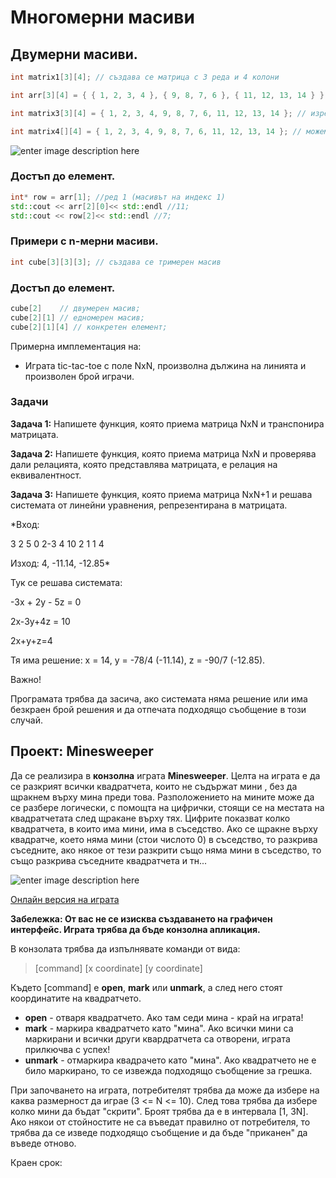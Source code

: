 
# Многомерни масиви

## Двумерни масиви.

   ```c++
int matrix1[3][4]; // създава се матрица с 3 реда и 4 колони

int arr[3][4] = { { 1, 2, 3, 4 }, { 9, 8, 7, 6 }, { 11, 12, 13, 14 } }; // изреждаме редовете

int matrix3[3][4] = { 1, 2, 3, 4, 9, 8, 7, 6, 11, 12, 13, 14 }; // изреждаме елементите

int matrix4[][4] = { 1, 2, 3, 4, 9, 8, 7, 6, 11, 12, 13, 14 }; // можем да изпуснем най-лявата спецификация на дължина

```

![enter image description here](https://i.ibb.co/XbMWhW8/im.png)
### Достъп до елемент.

 ```c++
 int* row = arr[1]; //ред 1 (масивът на индекс 1)
 std::cout << arr[2][0]<< std::endl //11;
 std::cout << row[2]<< std::endl //7;
```

### Примери с n-мерни масиви.

 ```c++
 int cube[3][3][3]; // създава се тримерен масив  
```
 ### Достъп до елемент.

 ```c++
 cube[2]    // двумерен масив;
 cube[2][1] // едномерен масив;
 cube[2][1][4] // конкретен елемент;

```


Примерна имплементация на:

 - Играта tic-tac-toe с поле NxN, произволна дължина на линията и произволен брой играчи.

<h3>Задачи</h3>


**Задача 1:** Напишете функция, която приема матрица NxN и транспонира матрицата.

**Задача 2:**  Напишете функция, която приема матрица NxN и проверява дали релацията, която представлява матрицата, е релация на еквивалентност.

**Задача 3:**  Напишете функция, която приема матрица NxN+1 и решава системата от линейни уравнения, репрезентирана в матрицата.


*Вход: 

3 2 5 0
2-3 4 10
2 1 1 4

Изход: 4, -11.14, -12.85*

Тук се решава системата:

-3x + 2y - 5z = 0

2x-3y+4z = 10

2x+y+z=4

Тя има решение: x = 14, y = -78/4 (-11.14), z = -90/7 (-12.85).

Важно! 

Програмата трябва да засича, ако системата няма решение или има безкраен брой решения и да отпечата подходящо съобщение в този случай.


## Проект: Мinesweeper

Да се реализира в **конзолна** играта  **Мinesweeper**.
Целта на играта е да се разкрият всички квадратчета, които не съдържат мини , без да щракнем върху мина преди това. Разположението на мините може да се разбере логически, с помощта на цифрички, стоящи се на местата на квадратчетата след щракане върху тях. Цифрите показват колко квадратчета, в които има мини, има в съседство. Ако се щракне върху квадратче, което няма мини (стои числото 0)  в съседство, то разкрива съседните, ако някое от тези разкрити също няма мини в съседство, то също разкрива съседните квадратчета и тн...

![enter image description here](https://i.ibb.co/F4YY0ST/beginner.png)

[Онлайн версия на играта](http://minesweeperonline.com/#)


**Забележка: От вас не се изисква създаването на графичен интерфейс. Играта трябва да бъде конзолна апликация.**

В конзолата трябва да изпълнявате команди от вида:

> [command] [x coordinate] [y coordinate]

Където [command] е **open**, **mark** или **unmark**, а след него стоят координатите на квадратчето.

 - **open** - отваря квадратчето. Ако там седи мина - край на играта!
 - **mark** - маркира квадратчето като "мина". Ако всички мини са маркирани
   и всички други квардратчета са отворени, играта прилкючва с успех!
 - **unmark** - отмаркира квадрачето като "мина". Ако квадратчето не е било
   маркирано, то се извежда подходящо съобщение за грешка.

При започването на играта, потребителят трябва да може да избере на каква размерност да играе (3 <= N <= 10). След това трябва да избере колко мини да бъдат "скрити".
Броят трябва да е в интервала [1, 3N]. Ако някои от стойностите не са въведат правилно от потребителя, то трябва да се изведе подходящо съобщение и да бъде "приканен" да въведе отново.

Краен срок: 
